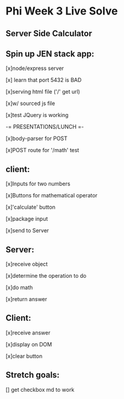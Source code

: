 Phi Week 3 Live Solve
=====================

Server Side Calculator
----------------------
Spin up JEN stack app:
----------------------
[x]node/express server

[x] learn that port 5432 is BAD

[x]serving html file ('/' get url)

[x]w/ sourced js file

[x]test JQuery is working

-= PRESENTATIONS/LUNCH =-

[x]body-parser for POST

[x]POST route for '/math' test


client:
-------

[x]Inputs for two numbers

[x]Buttons for mathematical operator

[x]'calculate' button

[x]package input

[x]send to Server

Server:
-------

[x]receive object

[x]determine the operation to do

[x]do math

[x]return answer

Client:
-------
[x]receive answer

[x]display on DOM

[x]clear button

Stretch goals:
--------------
[] get checkbox md to work
